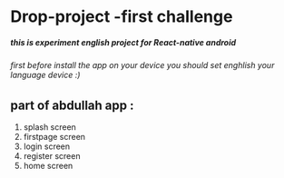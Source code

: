 # Drop-project -first challenge

#####    this is experiment english project for React-native android 

###### first before install the app on your device you should set enghlish your language device :)

## part of abdullah app :
1. splash screen
2. firstpage screen 
3. login screen 
4. register screen
5. home screen

